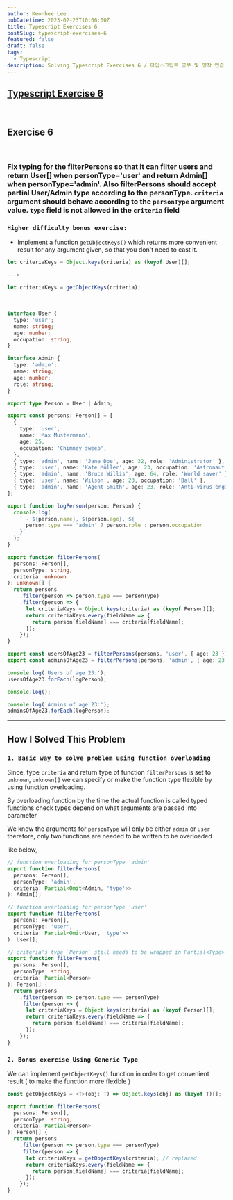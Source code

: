 ```yaml
---
author: Keonhee Lee
pubDatetime: 2023-02-23T10:06:00Z
title: Typescript Exercises 6
postSlug: typescript-exercises-6
featured: false
draft: false
tags:
  - Typescript
description: Solving Typescript Exercises 6 / 타입스크립트 공부 및 영작 연습
---
```


## [Typescript Exercise 6](https://typescript-exercises.github.io/#exercise=6&file=%2Findex.ts)

<br>

## Exercise 6

<br>

### Fix typing for the filterPersons so that it can filter users and return User[] when personType='user' and return Admin[] when personType='admin'. Also filterPersons should accept partial User/Admin type according to the personType. `criteria` argument should behave according to the `personType` argument value. `type` field is not allowed in the `criteria` field

### `Higher difficulty bonus exercise:`

- Implement a function `getObjectKeys()` which returns more
  convenient result for any argument given, so that you don't
  need to cast it.

```ts
let criteriaKeys = Object.keys(criteria) as (keyof User)[];

--->

let criteriaKeys = getObjectKeys(criteria);

```

<br>

```ts
interface User {
  type: 'user';
  name: string;
  age: number;
  occupation: string;
}

interface Admin {
  type: 'admin';
  name: string;
  age: number;
  role: string;
}

export type Person = User | Admin;

export const persons: Person[] = [
  {
    type: 'user',
    name: 'Max Mustermann',
    age: 25,
    occupation: 'Chimney sweep',
  },
  { type: 'admin', name: 'Jane Doe', age: 32, role: 'Administrator' },
  { type: 'user', name: 'Kate Müller', age: 23, occupation: 'Astronaut' },
  { type: 'admin', name: 'Bruce Willis', age: 64, role: 'World saver' },
  { type: 'user', name: 'Wilson', age: 23, occupation: 'Ball' },
  { type: 'admin', name: 'Agent Smith', age: 23, role: 'Anti-virus engineer' },
];

export function logPerson(person: Person) {
  console.log(
    ` - ${person.name}, ${person.age}, ${
      person.type === 'admin' ? person.role : person.occupation
    }`
  );
}

export function filterPersons(
  persons: Person[],
  personType: string,
  criteria: unknown
): unknown[] {
  return persons
    .filter(person => person.type === personType)
    .filter(person => {
      let criteriaKeys = Object.keys(criteria) as (keyof Person)[];
      return criteriaKeys.every(fieldName => {
        return person[fieldName] === criteria[fieldName];
      });
    });
}

export const usersOfAge23 = filterPersons(persons, 'user', { age: 23 });
export const adminsOfAge23 = filterPersons(persons, 'admin', { age: 23 });

console.log('Users of age 23:');
usersOfAge23.forEach(logPerson);

console.log();

console.log('Admins of age 23:');
adminsOfAge23.forEach(logPerson);
```

---

## How I Solved This Problem

### `1. Basic way to solve problem using function overloading`

Since, type `criteria` and return type of function `filterPersons` is set to `unknown`, `unknown[]` we can specify or make the function type flexible by using function overloading.

By overloading function by the time the actual function is called typed functions check types depend on what arguments are passed into parameter

We know the arguments for `personType` will only be either `admin` or `user` therefore, only two functions are needed to be written to be overloaded

like below,

```ts
// function overloading for personType 'admin'
export function filterPersons(
  persons: Person[],
  personType: 'admin',
  criteria: Partial<Omit<Admin, 'type'>>
): Admin[];

// function overloading for personType 'user'
export function filterPersons(
  persons: Person[],
  personType: 'user',
  criteria: Partial<Omit<User, 'type'>>
): User[];

// criteria's type `Person` still needs to be wrapped in Partial<Type>
export function filterPersons(
  persons: Person[],
  personType: string,
  criteria: Partial<Person>
): Person[] {
  return persons
    .filter(person => person.type === personType)
    .filter(person => {
      let criteriaKeys = Object.keys(criteria) as (keyof Person)[];
      return criteriaKeys.every(fieldName => {
        return person[fieldName] === criteria[fieldName];
      });
    });
}
```

### `2. Bonus exercise Using Generic Type`

We can implement `getObjectKeys()` function in order to get convenient result ( to make the function more flexible )

```ts
const getObjectKeys = <T>(obj: T) => Object.keys(obj) as (keyof T)[];

export function filterPersons(
  persons: Person[],
  personType: string,
  criteria: Partial<Person>
): Person[] {
  return persons
    .filter(person => person.type === personType)
    .filter(person => {
      let criteriaKeys = getObjectKeys(criteria); // replaced
      return criteriaKeys.every(fieldName => {
        return person[fieldName] === criteria[fieldName];
      });
    });
}
```
